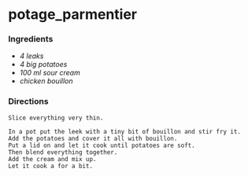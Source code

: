 # potage_parmentier

### Ingredients
* *4 leaks*
* *4 big potatoes*
* *100 ml sour cream*
* *chicken bouillon*

### Directions
```
Slice everything very thin.

In a pot put the leek with a tiny bit of bouillon and stir fry it.
Add the potatoes and cover it all with bouillon.
Put a lid on and let it cook until potatoes are soft.
Then blend everything together.
Add the cream and mix up.
Let it cook a for a bit.
```